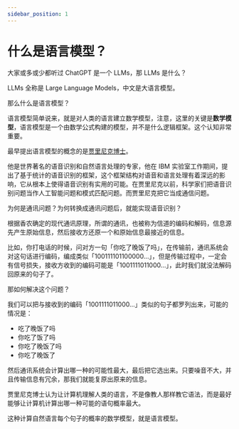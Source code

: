 ```yaml
---
sidebar_position: 1
---
```

# 什么是语言模型？

大家或多或少都听过 ChatGPT 是一个 LLMs，那 LLMs 是什么？

LLMs 全称是 Large Language Models，中文是大语言模型。

那么什么是语言模型？

语言模型简单说来，就是对人类的语言建立数学模型，注意，这里的关键是**数学模型**，语言模型是一个由数学公式构建的模型，并不是什么逻辑框架。这个认知非常重要。

最早提出语言模型的概念的是[贾里尼克博士](https://en.wikipedia.org/wiki/Frederick_Jelinek)。

他是世界著名的语音识别和自然语言处理的专家，他在 IBM 实验室工作期间，提出了基于统计的语音识别的框架，这个框架结构对语音和语言处理有着深远的影响，它从根本上使得语音识别有实用的可能。在贾里尼克以前，科学家们把语音识别问题当作人工智能问题和模式匹配问题。而贾里尼克把它当成通信问题。

为何是通讯问题？为何转换成通讯问题后，就能实现语音识别？

根据香农确定的现代通讯原理，所谓的通讯，也被称为信道的编码和解码，信息源先产生原始信息，然后接收方还原一个和原始信息最接近的信息。

比如，你打电话的时候，问对方一句「你吃了晚饭了吗」，在传输前，通讯系统会对这句话进行编码，编成类似「100111101100000…」，但是传输过程中，一定会有信号损失，接收方收到的编码可能是「1001111011000…」，此时我们就没法解码回原来的句子了。

那如何解决这个问题？

我们可以把与接收到的编码「1001111011000…」类似的句子都罗列出来，可能的情况是：

- 吃了晚饭了吗
- 你吃了饭了吗
- 你吃了晚饭了吗
- 你吃了晚饭了

然后通讯系统会计算出哪一种的可能性最大，最后把它选出来。只要噪音不大，并且传输信息有冗余，那我们就能复原出原来的信息。

贾里尼克博士认为让计算机理解人类的语言，不是像教人那样教它语法，而是最好能够让计算机计算出哪一种可能的语句概率最大。

这种计算自然语言每个句子的概率的数学模型，就是语言模型。



